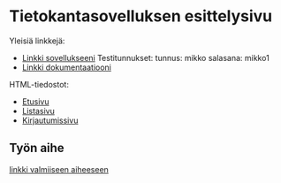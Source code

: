 # Tietokantasovelluksen esittelysivu

Yleisiä linkkejä:

* [Linkki sovellukseeni](https://tsoha-muistilista.herokuapp.com/)
Testitunnukset: tunnus: mikko   salasana: mikko1
* [Linkki dokumentaatiooni](https://github.com/massakeisari/MuistilistaTSOHA-tyo/blob/master/doc/dokumentaatio.pdf)

HTML-tiedostot:

* [Etusivu](https://github.com/massakeisari/MuistilistaTSOHA-tyo/blob/master/src/main/resources/templates/index.html)
* [Listasivu](https://github.com/massakeisari/MuistilistaTSOHA-tyo/blob/master/src/main/resources/templates/lista.html)
* [Kirjautumissivu](https://github.com/massakeisari/MuistilistaTSOHA-tyo/blob/master/src/main/resources/templates/login.html)

## Työn aihe

[linkki valmiiseen aiheeseen](http://advancedkittenry.github.io/suunnittelu_ja_tyoymparisto/aiheet/Muistilista.html)
